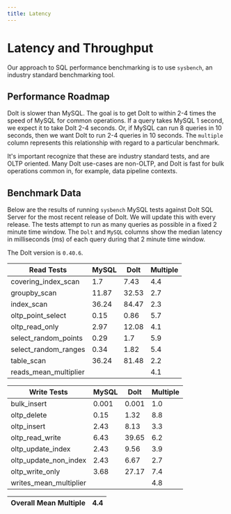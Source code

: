 ```yaml
---
title: Latency
---
```


# Latency and Throughput

Our approach to SQL performance benchmarking is to use `sysbench`, an
industry standard benchmarking tool.

## Performance Roadmap

Dolt is slower than MySQL. The goal is to get Dolt to within 2-4 times
the speed of MySQL for common operations. If a query takes MySQL 1
second, we expect it to take Dolt 2-4 seconds. Or, if MySQL can run 8
queries in 10 seconds, then we want Dolt to run 2-4 queries in 10
seconds. The `multiple` column represents this relationship with
regard to a particular benchmark.

It's important recognize that these are industry standard tests, and
are OLTP oriented. Many Dolt use-cases are non-OLTP, and Dolt is fast
for bulk operations common in, for example, data pipeline contexts.

## Benchmark Data

Below are the results of running `sysbench` MySQL tests against Dolt
SQL Server for the most recent release of Dolt. We will update this
with every release. The tests attempt to run as many queries as
possible in a fixed 2 minute time window. The `Dolt` and `MySQL`
columns show the median latency in milliseconds (ms) of each query 
during that 2 minute time window.

The Dolt version is `0.40.6`.
<!-- START_LATENCY_RESULTS_TABLE -->
|       Read Tests        | MySQL | Dolt  | Multiple |
|-------------------------|-------|-------|----------|
| covering\_index\_scan   |   1.7 |  7.43 |      4.4 |
| groupby\_scan           | 11.87 | 32.53 |      2.7 |
| index\_scan             | 36.24 | 84.47 |      2.3 |
| oltp\_point\_select     |  0.15 |  0.86 |      5.7 |
| oltp\_read\_only        |  2.97 | 12.08 |      4.1 |
| select\_random\_points  |  0.29 |   1.7 |      5.9 |
| select\_random\_ranges  |  0.34 |  1.82 |      5.4 |
| table\_scan             | 36.24 | 81.48 |      2.2 |
| reads\_mean\_multiplier |       |       |      4.1 |

|       Write Tests        | MySQL | Dolt  | Multiple |
|--------------------------|-------|-------|----------|
| bulk\_insert             | 0.001 | 0.001 |      1.0 |
| oltp\_delete             |  0.15 |  1.32 |      8.8 |
| oltp\_insert             |  2.43 |  8.13 |      3.3 |
| oltp\_read\_write        |  6.43 | 39.65 |      6.2 |
| oltp\_update\_index      |  2.43 |  9.56 |      3.9 |
| oltp\_update\_non\_index |  2.43 |  6.67 |      2.7 |
| oltp\_write\_only        |  3.68 | 27.17 |      7.4 |
| writes\_mean\_multiplier |       |       |      4.8 |

| Overall Mean Multiple | 4.4 |
|-----------------------|-----|
<!-- END_LATENCY_RESULTS_TABLE -->
<br/>
